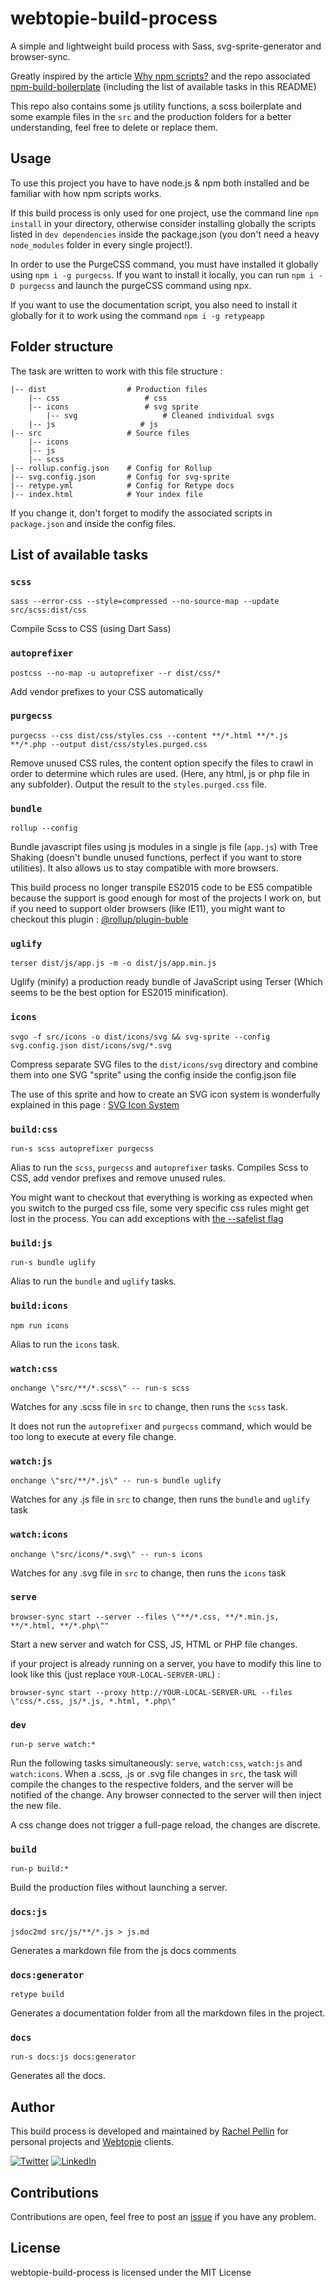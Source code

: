 # webtopie-build-process
A simple and lightweight build process with Sass, svg-sprite-generator and browser-sync.

Greatly inspired by the article [Why npm scripts?](https://css-tricks.com/why-npm-scripts/) and the repo associated [npm-build-boilerplate](https://github.com/damonbauer/npm-build-boilerplate) (including the list of available tasks in this README)

This repo also contains some js utility functions, a scss boilerplate and some example files in the `src` and the production folders for a better understanding, feel free to delete or replace them.

## Usage
To use this project you have to have node.js & npm both installed and be familiar with how npm scripts works.

If this build process is only used for one project, use the command line `npm install` in your directory, otherwise consider installing globally the scripts listed in `dev dependencies` inside the package.json (you don't need a heavy `node_modules` folder in every single project!).

In order to use the PurgeCSS command, you must have installed it globally using `npm i -g purgecss`. If you want to install it locally, you can run `npm i -D purgecss` and launch the purgeCSS command using npx.

If you want to use the documentation script, you also need to install it globally for it to work using the command `npm i -g retypeapp`

## Folder structure
The task are written to work with this file structure :

```
|-- dist                  # Production files
    |-- css                   # css
    |-- icons                 # svg sprite
        |-- svg                   # Cleaned individual svgs
    |-- js                   # js
|-- src                   # Source files
    |-- icons
    |-- js
    |-- scss
|-- rollup.config.json    # Config for Rollup
|-- svg.config.json       # Config for svg-sprite
|-- retype.yml            # Config for Retype docs
|-- index.html            # Your index file
```

If you change it, don't forget to modify the associated scripts in `package.json` and inside the config files.

## List of available tasks
### `scss`
  `sass --error-css --style=compressed --no-source-map --update src/scss:dist/css`

  Compile Scss to CSS (using Dart Sass)

### `autoprefixer`
  `postcss --no-map -u autoprefixer --r dist/css/*`

  Add vendor prefixes to your CSS automatically

### `purgecss`
  `purgecss --css dist/css/styles.css --content **/*.html **/*.js **/*.php --output dist/css/styles.purged.css`

  Remove unused CSS rules, the content option specify the files to crawl in order to determine which rules are used. (Here, any html, js or php file in any subfolder).
  Output the result to the `styles.purged.css` file.



### `bundle`
  `rollup --config`

  Bundle javascript files using js modules in a single js file (`app.js`) with Tree Shaking (doesn't bundle unused functions, perfect if you want to store utilities). It also allows us to stay compatible with more browsers.

  This build process no longer transpile ES2015 code to be ES5 compatible because the support is good enough for most of the projects I work on, but if you need to support older browsers  (like IE11), you might want to checkout this plugin : [@rollup/plugin-buble](https://github.com/rollup/plugins/tree/master/packages/buble)


### `uglify`
  `terser dist/js/app.js -m -o dist/js/app.min.js`

  Uglify (minify) a production ready bundle of JavaScript using Terser (Which seems to be the best option for ES2015 minification).  

### `icons`
  `svgo -f src/icons -o dist/icons/svg && svg-sprite --config svg.config.json dist/icons/svg/*.svg`

  Compress separate SVG files to the `dist/icons/svg` directory and combine them into one SVG "sprite" using the config inside the config.json file
  
  The use of this sprite and how to create an SVG icon system is wonderfully explained in this page : [SVG Icon System](https://mcraiganthony.github.io/svg-icons/)

### `build:css`
  `run-s scss autoprefixer purgecss`

  Alias to run the `scss`, `purgecss` and `autoprefixer` tasks. Compiles Scss to CSS, add vendor prefixes and remove unused rules.
  
  You might want to checkout that everything is working as expected when you switch to the purged css file, some very specific css rules might get lost in the process. You can add exceptions with [the --safelist flag](https://purgecss.com/CLI.html#safelist)

### `build:js`
  `run-s bundle uglify`

  Alias to run the `bundle` and `uglify` tasks.

### `build:icons`
  `npm run icons`

  Alias to run the `icons` task.

### `watch:css`
  `onchange \"src/**/*.scss\" -- run-s scss`

  Watches for any .scss file in `src` to change, then runs the `scss` task.
  
  It does not run the `autoprefixer` and `purgecss` command, which would be too long to execute at every file change.

### `watch:js`
  `onchange \"src/**/*.js\" -- run-s bundle uglify`

  Watches for any .js file in `src` to change, then runs the `bundle` and `uglify` task

### `watch:icons`
  `onchange \"src/icons/*.svg\" -- run-s icons`

  Watches for any .svg file in `src` to change, then runs the `icons` task
  
### `serve`
  `browser-sync start --server --files \"**/*.css, **/*.min.js, **/*.html, **/*.php\""`

  Start a new server and watch for CSS, JS, HTML or PHP file changes.

  if your project is already running on a server, you have to modify this line to look like this (just replace `YOUR-LOCAL-SERVER-URL`) :
  
  `browser-sync start --proxy http://YOUR-LOCAL-SERVER-URL --files \"css/*.css, js/*.js, *.html, *.php\"`

### `dev`
  `run-p serve watch:*`

  Run the following tasks simultaneously: `serve`, `watch:css`, `watch:js` and `watch:icons`. When a .scss, .js or .svg file changes in `src`, the task will compile the changes to the respective folders, and the server will be notified of the change. Any browser connected to the server will then inject the new file.
  
  A css change does not trigger a full-page reload, the changes are discrete.

### `build`
  `run-p build:*`

  Build the production files without launching a server.

### `docs:js`
  `jsdoc2md src/js/**/*.js > js.md`

  Generates a markdown file from the js docs comments

### `docs:generator`
  `retype build`

  Generates a documentation folder from all the markdown files in the project.

### `docs`
  `run-s docs:js docs:generator`

  Generates all the docs.

## Author
This build process is developed and maintained by [Rachel Pellin](https://prachel.fr/) for personal projects and [Webtopie](https://webtopie.fr/) clients.

[![Twitter](https://img.shields.io/badge/Twitter-4A4A4A?style=flat-square&logo=twitter)](https://twitter.com/r_a_chl)  [![LinkedIn](https://img.shields.io/badge/LinkedIn-4A4A4A?style=flat-square&logo=linkedin)](https://www.linkedin.com/in/rachel-pellin/)

## Contributions
Contributions are open, feel free to post an [issue](https://github.com/rachelwe/webtopie-build-process/issues) if you have any problem.

## License
webtopie-build-process is licensed under the MIT License
